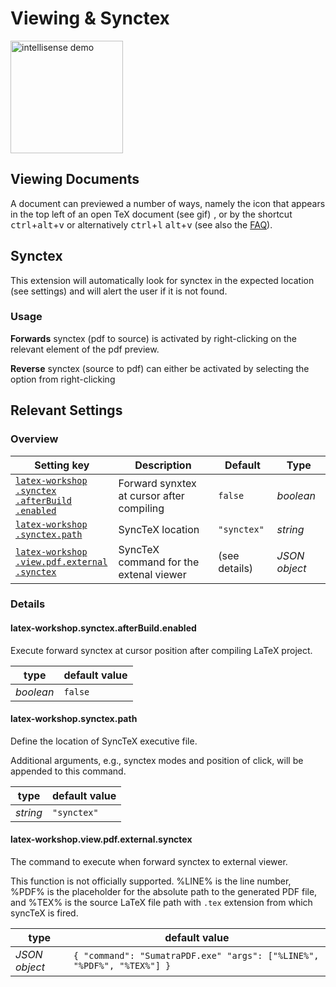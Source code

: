 # Viewing & Synctex

<img src="https://raw.githubusercontent.com/James-Yu/LaTeX-Workshop/master/demo_media/synctex.gif" alt="intellisense demo" height="180px">

## Viewing Documents

A document can previewed a number of ways, namely the icon that appears in the top left of an open TeX document (see gif) <img src="https://raw.githubusercontent.com/James-Yu/LaTeX-Workshop/master/icons/view-pdf-light.svg" height="1em">, or by the shortcut <kbd>ctrl</kbd>+<kbd>alt</kbd>+<kbd>v</kbd> or alternatively <kbd>ctrl</kbd>+<kbd>l</kbd> <kbd>alt</kbd>+<kbd>v</kbd> (see also the [FAQ](https://github.com/James-Yu/LaTeX-Workshop/wiki/FAQ#i-cannot-use-ctrlalt-in-a-shortcut)).

## Synctex

This extension will automatically look for synctex in the expected location (see settings) and will alert the user if it is not found.

### Usage

**Forwards** synctex (pdf to source) is activated by right-clicking on the relevant element of the pdf preview.

**Reverse** synctex (source to pdf) can either be activated by selecting the option from right-clicking

## Relevant Settings

### Overview

| Setting key                                                                                  | Description                               | Default       | Type          |
| -------------------------------------------------------------------------------------------- | ----------------------------------------- | ------------- | ------------- |
| [`latex-workshop​.synctex​.afterBuild​.enabled`](#latex-workshopsynctexafterBuildenabled) | Forward synxtex at cursor after compiling | `false`       | _boolean_     |
| [`latex-workshop​.synctex​.path`](#latex-workshopsynctexpath)                              | SyncTeX location                          | `"synctex"`   | _string_      |
| [`latex-workshop​.view.pdf​.external​.synctex`](#latex-workshopviewpdfexternalsynctex)   | SyncTeX command for the extenal viewer    | (see details) | _JSON object_ |  |  |

### Details

#### latex-workshop.synctex.afterBuild.enabled

Execute forward synctex at cursor position after compiling LaTeX project.

| type      | default value |
| --------- | ------------- |
| _boolean_ | `false`       |

#### latex-workshop.synctex.path

Define the location of SyncTeX executive file.

Additional arguments, e.g., synctex modes and position of click, will be appended to this command.

| type     | default value |
| -------- | ------------- |
| _string_ | `"synctex"`   |

#### latex-workshop.view.pdf.external.synctex

The command to execute when forward synctex to external viewer.

This function is not officially supported. %LINE% is the line number, %PDF% is the placeholder for the absolute path to the generated PDF file, and %TEX% is the source LaTeX file path with `.tex` extension from which syncTeX is fired.

| type          | default value                                                          |
| ------------- | ---------------------------------------------------------------------- |
| _JSON object_ | `{ "command": "SumatraPDF.exe" "args": ["%LINE%", "%PDF%", "%TEX%"] }` |
